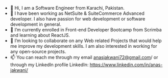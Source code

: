 - 👋 Hi, I am a Software Engineer from Karachi, Pakistan.
- 👀 I have been working as NetSuite & SuiteCommerce Advanced developer. I also have passion for web development or software development in general.
- 🌱 I’m currently enrolled in Front-end Developer Bootcamp from Scrimba and learning about ReactJS.
- 💞️ I’m looking to collaborate on any Web related Projects that would help me improve my development skills. I am also interested in working for any open-source projects.
- 📫 You can reach me through my email anasjakwani72@gmail.com/ or through my LinkedIn profile LinkedIn: https://www.linkedin.com/in/anas-jakwani/ 
